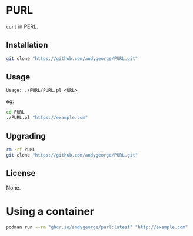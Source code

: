 # PURL
`curl` in PERL.

## Installation

```sh
git clone "https://github.com/andygeorge/PURL.git"
```

## Usage

```
Usage: ./PURL/PURL.pl <URL>
```

eg:
```sh
cd PURL
./PURL.pl "https://example.com"
```

## Upgrading

```sh
rm -rf PURL
git clone "https://github.com/andygeorge/PURL.git"
```

## License

None.

# Using a container

```sh
podman run --rm "ghcr.io/andygeorge/purl:latest" "http://example.com"
```
